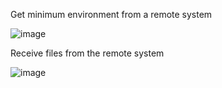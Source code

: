 Get minimum environment from a remote system

![image](https://user-images.githubusercontent.com/133706/180075219-f40666f7-4644-486f-8157-d3fe4086cb4a.png)

Receive files from the remote system

![image](https://user-images.githubusercontent.com/133706/180077682-96503659-6af7-4dd6-96cb-191ccb154e5b.png)

<!-- ... or URLs -->